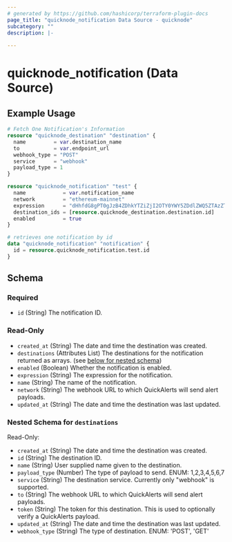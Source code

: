 ```yaml
---
# generated by https://github.com/hashicorp/terraform-plugin-docs
page_title: "quicknode_notification Data Source - quicknode"
subcategory: ""
description: |-
  
---
```


# quicknode_notification (Data Source)



## Example Usage

```terraform
# Fetch One Notification's Information
resource "quicknode_destination" "destination" {
  name         = var.destination_name
  to           = var.endpoint_url
  webhook_type = "POST"
  service      = "webhook"
  payload_type = 1
}

resource "quicknode_notification" "test" {
  name            = var.notification_name
  network         = "ethereum-mainnet"
  expression      = "dHhfdG8gPT0gJzB4ZDhkYTZiZjI2OTY0YWY5ZDdlZWQ5ZTAzZTUzNDE1ZDM3YWE5NjA0Nic="
  destination_ids = [resource.quicknode_destination.destination.id]
  enabled         = true
}

# retrieves one notification by id
data "quicknode_notification" "notification" {
  id = resource.quicknode_notification.test.id
}
```

<!-- schema generated by tfplugindocs -->
## Schema

### Required

- `id` (String) The notification ID.

### Read-Only

- `created_at` (String) The date and time the destination was created.
- `destinations` (Attributes List) The destinations for the notification returned as arrays. (see [below for nested schema](#nestedatt--destinations))
- `enabled` (Boolean) Whether the notification is enabled.
- `expression` (String) The expression for the notification.
- `name` (String) The name of the notification.
- `network` (String) The webhook URL to which QuickAlerts will send alert payloads.
- `updated_at` (String) The date and time the destination was last updated.

<a id="nestedatt--destinations"></a>
### Nested Schema for `destinations`

Read-Only:

- `created_at` (String) The date and time the destination was created.
- `id` (String) The destination ID.
- `name` (String) User supplied name given to the destination.
- `payload_type` (Number) The type of payload to send. ENUM: 1,2,3,4,5,6,7
- `service` (String) The destination service. Currently only "webhook" is supported.
- `to` (String) The webhook URL to which QuickAlerts will send alert payloads.
- `token` (String) The token for this destination. This is used to optionally verify a QuickAlerts payload.
- `updated_at` (String) The date and time the destination was last updated.
- `webhook_type` (String) The type of destination. ENUM: 'POST', 'GET'
